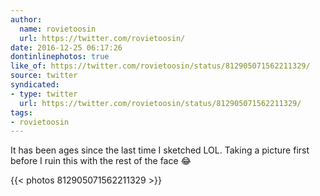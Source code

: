 ```yaml
---
author:
  name: rovietoosin
  url: https://twitter.com/rovietoosin/
date: 2016-12-25 06:17:26
dontinlinephotos: true
like_of: https://twitter.com/rovietoosin/status/812905071562211329/
source: twitter
syndicated:
- type: twitter
  url: https://twitter.com/rovietoosin/status/812905071562211329/
tags:
- rovietoosin
---
```


It has been ages since the last time I sketched LOL. Taking a picture first before I ruin this with the rest of the face 😂 

{{< photos 812905071562211329 >}}